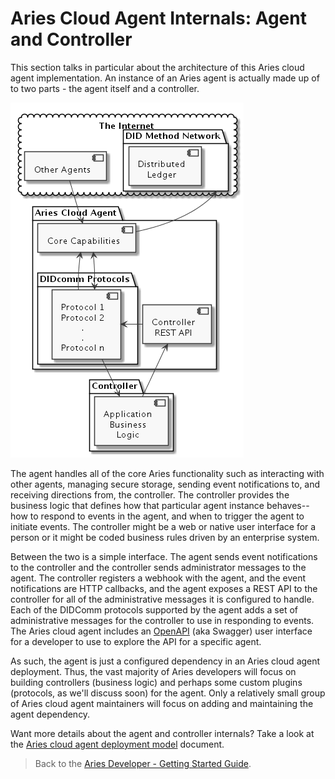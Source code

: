 # Aries Cloud Agent Internals: Agent and Controller

This section talks in particular about the architecture of this Aries cloud agent implementation. An instance of an Aries agent is actually made up of to two parts - the agent itself and a controller.

![ACA-Py Deployment Overview](../assets/deploymentModel-full.png "ACA-Py Deployment Overview")

The agent handles all of the core Aries functionality such as interacting with other agents, managing secure storage, sending event notifications to, and receiving directions from, the controller. The controller provides the business logic that defines how that particular agent instance behaves--how to respond to events in the agent, and when to trigger the agent to initiate events. The controller might be a web or native user interface for a person or it might be coded business rules driven by an enterprise system.

Between the two is a simple interface. The agent sends event notifications to the controller and the controller sends administrator messages to the agent. The controller registers a webhook with the agent, and the event notifications are HTTP callbacks, and the agent exposes a REST API to the controller for all of the administrative messages it is configured to handle. Each of the DIDComm protocols supported by the agent adds a set of administrative messages for the controller to use in responding to events. The Aries cloud agent includes an [OpenAPI](https://swagger.io/tools/swagger-ui/) (aka Swagger) user interface for a developer to use to explore the API for a specific agent.

As such, the agent is just a configured dependency in an Aries cloud agent deployment. Thus, the vast majority of Aries developers will focus on building controllers (business logic) and perhaps some custom plugins (protocols, as we'll discuss soon) for the agent. Only a relatively small group of Aries cloud agent maintainers will focus on adding and maintaining the agent dependency.

Want more details about the agent and controller internals? Take a look at the [Aries cloud agent deployment model](../deploying/deploymentModel.md) document.

> Back to the [Aries Developer - Getting Started Guide](./README.md).
>
